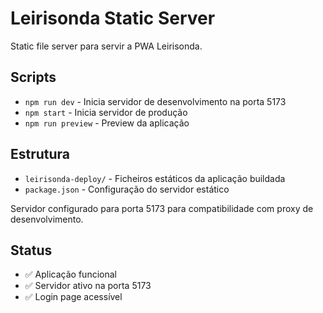 # Leirisonda Static Server

Static file server para servir a PWA Leirisonda.

## Scripts

- `npm run dev` - Inicia servidor de desenvolvimento na porta 5173
- `npm start` - Inicia servidor de produção
- `npm run preview` - Preview da aplicação

## Estrutura

- `leirisonda-deploy/` - Ficheiros estáticos da aplicação buildada
- `package.json` - Configuração do servidor estático

Servidor configurado para porta 5173 para compatibilidade com proxy de desenvolvimento.

## Status

- ✅ Aplicação funcional
- ✅ Servidor ativo na porta 5173
- ✅ Login page acessível
